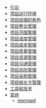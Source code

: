 <!-- docs/_sidebar.md -->

* [引论](/introduction/README.md)
* [项目运行环境](/environment/README.md)
* [项目经理的角色](/pmrole/README.md)
* [项目整合管理](/integration_management/README.md)
* [项目范围管理](/scope_management/README.md)
* [项目进度管理](/schedule_management/README.md)
* [项目成本管理](/cost_management/README.md)
* [项目质量管理](/quality_management/README.md)
* [项目资源管理](/resource_management/README.md)
* [项目沟通管理](/communication_management/README.md)
* [项目风险管理](/risk_management/README.md)
* [项目采购管理](/purchase_management/README.md)
* [项目相关方管理](/related_parties_management/README.md)
* [工具和技术](/tool&tech/README.md)
* [其他]()
  * [mermaid](/other/mermaid.md)